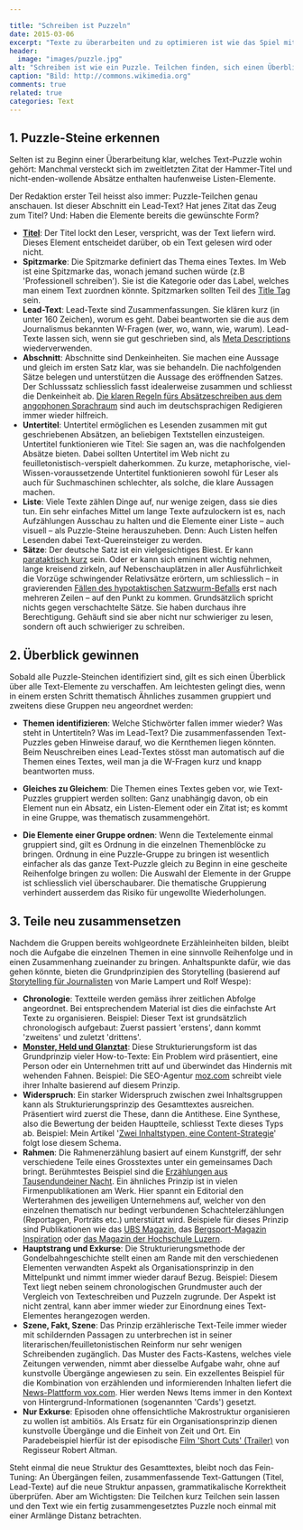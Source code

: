 ```yaml
---

title: "Schreiben ist Puzzeln"
date: 2015-03-06
excerpt: "Texte zu überarbeiten und zu optimieren ist wie das Spiel mit Puzzle-Teilen: Auslegeordnung machen, neu gruppieren und wieder zusammensetzen."
header:
  image: "images/puzzle.jpg"
alt: "Schreiben ist wie ein Puzzle. Teilchen finden, sich einen Überblick verschaffen und alles neu ordnen und zusammensetzen."
caption: "Bild: http://commons.wikimedia.org"
comments: true
related: true
categories: Text
---
```


## 1. Puzzle-Steine erkennen

Selten ist zu Beginn einer Überarbeitung klar, welches Text-Puzzle wohin gehört: Manchmal versteckt sich im zweitletzten Zitat der Hammer-Titel und nicht-enden-wollende Absätze enthalten haufenweise Listen-Elemente.

Der Redaktion erster Teil heisst also immer: Puzzle-Teilchen genau anschauen. Ist dieser Abschnitt ein Lead-Text? Hat jenes Zitat das Zeug zum Titel? Und: Haben die Elemente bereits die gewünschte Form?

- **[Titel](/vom-guten-titel/)**: Der Titel lockt den Leser, verspricht, was der Text liefern wird. Dieses Element entscheidet darüber, ob ein Text gelesen wird oder nicht.
- **Spitzmarke**: Die Spitzmarke definiert das Thema eines Textes. Im Web ist eine Spitzmarke das, wonach jemand suchen würde (z.B 'Professionell schreiben'). Sie ist die Kategorie oder das Label, welches man einem Text zuordnen könnte. Spitzmarken sollten Teil des [Title Tag](http://moz.com/learn/seo/title-tag) sein.
- **Lead-Text**: Lead-Texte sind Zusammenfassungen. Sie klären kurz (in unter 160 Zeichen), worum es geht. Dabei beantworten sie die aus dem Journalismus bekannten W-Fragen (wer, wo, wann, wie, warum). Lead-Texte lassen sich, wenn sie gut geschrieben sind, als [Meta Descriptions](http://moz.com/learn/seo/meta-description) wiederverwenden.
- **Abschnitt**: Abschnitte sind Denkeinheiten. Sie machen eine Aussage und gleich im ersten Satz klar, was sie behandeln. Die nachfolgenden Sätze belegen und unterstützen die Aussage des eröffnenden Satzes. Der Schlusssatz schliesslich fasst idealerweise zusammen und schliesst die Denkeinheit ab. [Die klaren Regeln fürs Absätzeschreiben aus dem angophonen Sprachraum](http://www.time4writing.com/writing-resources/paragraph-writing-secrets/) sind auch im deutschsprachigen Redigieren immer wieder hilfreich.
- **Untertitel**: Untertitel ermöglichen es Lesenden zusammen mit gut geschriebenen Absätzen, an beliebigen Textstellen einzusteigen. Untertitel funktionieren wie Titel: Sie sagen an, was die nachfolgenden Absätze bieten. Dabei sollten Untertitel im Web nicht zu feuilletonistisch-verspielt daherkommen. Zu kurze, metaphorische, viel-Wissen-voraussetzende Untertitel funktionieren sowohl für Leser als auch für Suchmaschinen schlechter, als solche, die klare Aussagen machen. 
- **Liste**: Viele Texte zählen Dinge auf, nur wenige zeigen, dass sie dies tun. Ein sehr einfaches Mittel um lange Texte aufzulockern ist es, nach Aufzählungen Ausschau zu halten und die Elemente einer Liste – auch visuell – als Puzzle-Steine herauszuheben. Denn: Auch Listen helfen Lesenden dabei Text-Quereinsteiger zu werden.
- **Sätze**: Der deutsche Satz ist ein vielgesichtiges Biest. Er kann [parataktisch kurz](http://de.wikipedia.org/wiki/Parataxe) sein. Oder er kann sich eminent wichtig nehmen, lange kreisend zirkeln, auf Nebenschauplätzen in aller Ausführlichkeit die Vorzüge schwingender Relativsätze erörtern, um schliesslich – in gravierenden [Fällen des hypotaktischen Satzwurm-Befalls](http://de.wikipedia.org/wiki/Hypotaxe) erst nach mehreren Zeilen – auf den Punkt zu kommen. Grundsätzlich spricht nichts gegen verschachtelte Sätze. Sie haben durchaus ihre Berechtigung. Gehäuft sind sie aber nicht nur schwieriger zu lesen, sondern oft auch schwieriger zu schreiben.

## 2. Überblick gewinnen

Sobald alle Puzzle-Steinchen identifiziert sind, gilt es sich einen Überblick über alle Text-Elemente zu verschaffen. Am leichtesten gelingt dies, wenn in einem ersten Schritt thematisch Ähnliches zusammen gruppiert und zweitens diese Gruppen neu angeordnet werden:

- **Themen identifizieren**: Welche Stichwörter fallen immer wieder? Was steht in Untertiteln? Was im Lead-Text? Die zusammenfassenden Text-Puzzles geben Hinweise darauf, wo die Kernthemen liegen könnten. Beim Neuschreiben eines Lead-Textes stösst man automatisch auf die Themen eines Textes, weil man ja die W-Fragen kurz und knapp beantworten muss.

- **Gleiches zu Gleichem**: Die Themen eines Textes geben vor, wie Text-Puzzles gruppiert werden sollten: Ganz unabhängig davon, ob ein Element nun ein Absatz, ein Listen-Element oder ein Zitat ist; es kommt in eine Gruppe, was thematisch zusammengehört. 

- **Die Elemente einer Gruppe ordnen**: Wenn die Textelemente einmal gruppiert sind, gilt es Ordnung in die einzelnen Themenblöcke zu bringen. Ordnung in eine Puzzle-Gruppe zu bringen ist wesentlich einfacher als das ganze Text-Puzzle gleich zu Beginn in eine gescheite Reihenfolge bringen zu wollen: Die Auswahl der Elemente in der Gruppe ist schliesslich viel überschaubarer. Die thematische Gruppierung verhindert ausserdem das Risiko für ungewollte Wiederholungen.

## 3. Teile neu zusammensetzen

Nachdem die Gruppen bereits wohlgeordnete Erzähleinheiten bilden, bleibt noch die Aufgabe die einzelnen Themen in eine sinnvolle Reihenfolge und in einen Zusammenhang zueinander zu bringen. Anhaltspunkte dafür, wie das gehen könnte, bieten die Grundprinzipien des Storytelling (basierend auf [Storytelling für Journalisten](http://storytelling.mazblog.ch/) von Marie Lampert und Rolf Wespe):

- **Chronologie**: Textteile werden gemäss ihrer zeitlichen Abfolge angeordnet. Bei entsprechendem Material ist dies die einfachste Art Texte zu organisieren. Beispiel: Dieser Text ist grundsätzlich chronologisch aufgebaut: Zuerst passiert 'erstens', dann kommt 'zweitens' und zuletzt 'drittens'.
- **[Monster, Held und Glanztat](/monster-held-glanztat/)**: Diese Strukturierungsform ist das Grundprinzip vieler How-to-Texte: Ein Problem wird präsentiert, eine Person oder ein Unternehmen tritt auf und überwindet das Hindernis mit wehenden Fahnen. Beispiel: Die SEO-Agentur [moz.com](http://moz.com/) schreibt viele ihrer Inhalte basierend auf diesem Prinzip.
- **Widerspruch**: Ein starker Widerspruch zwischen zwei Inhaltsgruppen kann als Strukturierungsprinzip des Gesamttextes ausreichen. Präsentiert wird zuerst die These, dann die Antithese. Eine Synthese, also die Bewertung der beiden Hauptteile, schliesst Texte dieses Typs ab. Beispiel: Mein Artikel '[Zwei Inhaltstypen, eine Content-Strategie](/zwei-content-typen/)' folgt lose diesem Schema.
- **Rahmen**: Die Rahmenerzählung basiert auf einem Kunstgriff, der sehr verschiedene Teile eines Grosstextes unter ein gemeinsames Dach bringt. Berühmtestes Beispiel sind die [Erzählungen aus Tausendundeiner Nacht](http://de.wikipedia.org/wiki/Tausendundeine_Nacht). Ein ähnliches Prinzip ist in vielen Firmenpublikationen am Werk. Hier spannt ein Editorial den Werterahmen des jeweiligen Unternehmens auf, welcher von den einzelnen thematisch nur bedingt verbundenen Schachtelerzählungen (Reportagen, Porträts etc.) unterstützt wird. Beispiele für dieses Prinzip sind Publikationen wie das [UBS Magazin](http://www.ubs.com/ch/de/swissbank/privatkunden/ubs-magazin/home.html), das [Bergsport-Magazin Inspiration](http://katalog.baechli-bergsport.ch/inspiration_012015_dt/index.html) oder [das Magazin der Hochschule Luzern](https://www.hslu.ch/de-ch/hochschule-luzern/ueber-uns/medien/magazin/vielversprechende-verbindungen/).
- **Hauptstrang und Exkurse**: Die Strukturierungsmethode der Gondelbahngeschichte stellt einen am Rande mit den verschiedenen Elementen verwandten Aspekt als Organisationsprinzip in den Mittelpunkt und nimmt immer wieder darauf Bezug. Beispiel: Diesem Text liegt neben seinem chronologischen Grundmuster auch der Vergleich von Texteschreiben und Puzzeln zugrunde. Der Aspekt ist nicht zentral, kann aber immer wieder zur Einordnung eines Text-Elementes herangezogen werden. 
- **Szene, Fakt, Szene**: Das Prinzip erzählerische Text-Teile immer wieder mit schildernden Passagen zu unterbrechen ist in seiner literarischen/feuilletonistischen Reinform nur sehr wenigen Schreibenden zugänglich. Das Muster des Facts-Kastens, welches viele Zeitungen verwenden, nimmt aber diesselbe Aufgabe wahr, ohne auf kunstvolle Übergänge angewiesen zu sein. Ein exzellentes Beispiel für die Kombination von erzählenden und informierenden Inhalten liefert die [News-Plattform vox.com](http://www.vox.com/cards/network-neutrality/whats-network-neutrality). Hier werden News Items immer in den Kontext von Hintergrund-Informationen (sogenannten 'Cards') gesetzt. 
- **Nur Exkurse**: Episoden ohne offensichtliche Makrostruktur organisieren zu wollen ist ambitiös. Als Ersatz für ein Organisationsprinzip dienen kunstvolle Übergänge und die Einheit von Zeit und Ort. Ein Paradebeispiel hierfür ist der episodische [Film 'Short Cuts' (Trailer)](https://www.youtube.com/watch?v=aQZD0vKvSJY) von Regisseur Robert Altman.

Steht einmal die neue Struktur des Gesamttextes, bleibt noch das Fein-Tuning: An Übergängen feilen, zusammenfassende Text-Gattungen (Titel, Lead-Texte) auf die neue Struktur anpassen, grammatikalische Korrektheit überprüfen. Aber am Wichtigsten: Die Teilchen kurz Teilchen sein lassen und den Text wie ein fertig zusammengesetztes Puzzle noch einmal mit einer Armlänge Distanz betrachten.